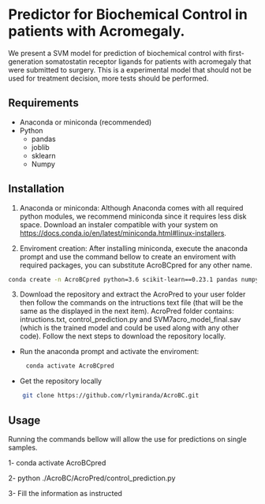 # Predictor for Biochemical Control in patients with Acromegaly.

We present a SVM model for prediction of biochemical control with first-generation somatostatin receptor ligands for patients with acromegaly that were submitted to surgery. This is a experimental model that should not be used for treatment decision, more tests should be performed. 


## Requirements

* Anaconda or miniconda (recommended)
* Python
  * pandas
  * joblib
  * sklearn
  * Numpy
  
## Installation
1. Anaconda or miniconda:
 Although Anaconda comes with all required python modules, we recommend miniconda since it requires less disk space. Download an instaler compatible with your system 
 on https://docs.conda.io/en/latest/miniconda.html#linux-installers.  
    
2. Enviroment creation:
After installing miniconda, execute the anaconda prompt and use the command bellow to create an enviroment with required packages, you can substitute AcroBCpred for any other name. 
```sh
conda create -n AcroBCpred python=3.6 scikit-learn==0.23.1 pandas numpy joblib git
```

3. Download the repository and extract the AcroPred to your user folder then follow the commands on the intructions text file (that will be the same as the displayed in the next item). AcroPred folder contains: intructions.txt, control_prediction.py and SVM7acro_model_final.sav (which is the trained model and could be used along with any other code). Follow the next steps to download the repository locally.

 * Run the anaconda prompt and activate the enviroment:
 ```sh
      conda activate AcroBCpred
 ```
 
 * Get the repository locally
 
  ```sh
      git clone https://github.com/rlymiranda/AcroBC.git
  ```


      
## Usage 
Running the commands bellow will allow the use for predictions on single samples.

1- conda activate AcroBCpred

2- python ./AcroBC/AcroPred/control_prediction.py

3- Fill the information as instructed










